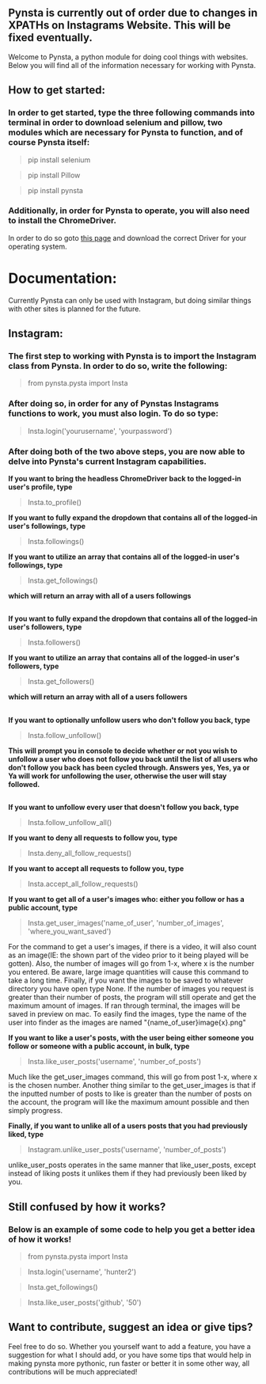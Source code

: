 ## Pynsta is currently out of order due to changes in XPATHs on Instagrams Website.  This will be fixed eventually.


Welcome to Pynsta, a python module for doing cool things with websites.  Below you will find all of the information necessary for working with Pynsta.


## How to get started:
### In order to get started, type the three following commands into terminal in order to download selenium and pillow, two modules which are necessary for Pynsta to function, and of course Pynsta itself:
> pip install selenium

> pip install Pillow

> pip install pynsta
### Additionally, in order for Pynsta to operate, you will also need to install the ChromeDriver.
In order to do so goto [this page](https://chromedriver.storage.googleapis.com/index.html?path=2.40/) and download  the correct Driver for your operating system.

# Documentation:
Currently Pynsta can only be used with Instagram, but doing similar things with other sites is planned for the future.
## Instagram:

### The first step to working with Pynsta is to import the Instagram class from Pynsta.  In order to do so, write the following:

> from pynsta.pysta import Insta 
### After doing so, in order for any of Pynstas Instagrams functions to work, you must also login.  To do so type:
> Insta.login('yourusername', 'yourpassword')

### After doing both of the two above steps, you are now able to delve into Pynsta's current Instagram capabilities.

**If you want to bring the headless ChromeDriver back to the logged-in user's profile, type**
> Insta.to_profile()

**If you want to fully expand the dropdown that contains all of the logged-in user's followings, type**
> Insta.followings()

**If you want to utilize an array that contains all of the logged-in user's followings, type**
> Insta.get_followings()

**which will return an array with all of a users followings**

##

**If you want to fully expand the dropdown that contains all of the logged-in user's followers, type**
> Insta.followers()

**If you want to utilize an array that contains all of the logged-in user's followers, type**
> Insta.get_followers()

**which will return an array with all of a users followers**

##

**If you want to optionally unfollow users who don't follow you back, type**
> Insta.follow_unfollow()

**This will prompt you in console to decide whether or not you wish to unfollow a user who does not follow you back until the list of all users who don't follow you back has been cycled through.  Answers yes, Yes, ya or Ya will work for unfollowing the user, otherwise the user will stay followed.**
##
**If you want to unfollow every user that doesn't follow you back, type**
> Insta.follow_unfollow_all()

**If you want to deny all requests to follow you, type**
> Insta.deny_all_follow_requests()

**If you want to accept all requests to follow you, type**
> Insta.accept_all_follow_requests()

**If you want to get all of a user's images who: either you follow or has a public account, type**
> Insta.get_user_images('name_of_user', 'number_of_images', 'where_you_want_saved')

For the command to get a user's images, if there is a video, it will also count as an image(IE: the shown part of the video prior to it being played will be gotten).  Also, the number of images will go from 1-x, where x is the number you entered.  Be aware, large image quantities will cause this command to take a long time.  Finally, if you want the images to be saved to whatever directory you have open type None.  If the number of images you request is greater than their number of posts, the program will still operate and get the maximum amount of images.  If ran through terminal, the images will be saved in preview on mac.  To easily find the images, type the name of the user into finder as the images are named "{name_of_user}image{x}.png"

**If you want to like a user's posts, with the user being either someone you follow or someone with a public account, in bulk, type**
> Insta.like_user_posts('username', 'number_of_posts')

Much like the get_user_images command, this will go from post 1-x, where x is the chosen number.  Another thing similar to the get_user_images is that if the inputted number of posts to like is greater than the number of posts on the account, the program will like the maximum amount possible and then simply progress.

**Finally, if you want to unlike all of a users posts that you had previously liked, type**
> Instagram.unlike_user_posts('username', 'number_of_posts')

unlike_user_posts operates in the same manner that like_user_posts, except instead of liking posts it unlikes them if they had previously been liked by you.


## Still confused by how it works?
### Below is an example of some code to help you get a better idea of how it works!

> from pynsta.pysta import Insta

> Insta.login('username', 'hunter2')

> Insta.get_followings()

> Insta.like_user_posts('github', '50')


## Want to contribute, suggest an idea or give tips?
Feel free to do so.  Whether you yourself want to add a feature, you have a suggestion for what I should add, or you have some tips that would help in making pynsta more pythonic, run faster or better it in some other way, all contributions will be much appreciated!
